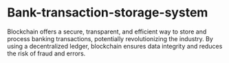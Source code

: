 # Bank-transaction-storage-system
Blockchain offers a secure, transparent, and efficient way to store and process banking transactions, potentially revolutionizing the industry. By using a decentralized ledger, blockchain ensures data integrity and reduces the risk of fraud and errors.
